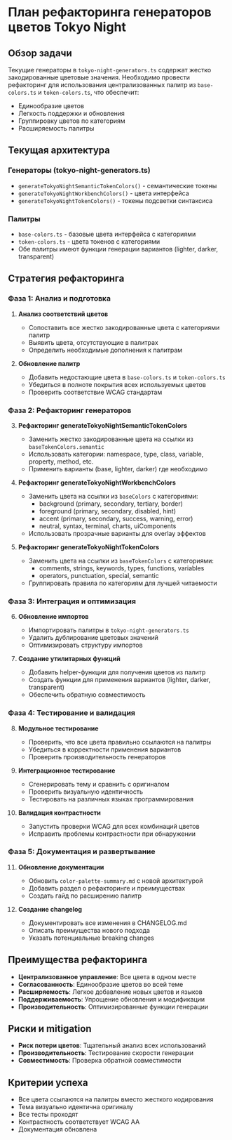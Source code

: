# План рефакторинга генераторов цветов Tokyo Night

## Обзор задачи

Текущие генераторы в `tokyo-night-generators.ts` содержат жестко закодированные цветовые значения. Необходимо провести рефакторинг для использования централизованных палитр из `base-colors.ts` и `token-colors.ts`, что обеспечит:

- Единообразие цветов
- Легкость поддержки и обновления
- Группировку цветов по категориям
- Расширяемость палитры

## Текущая архитектура

### Генераторы (tokyo-night-generators.ts)

- `generateTokyoNightSemanticTokenColors()` - семантические токены
- `generateTokyoNightWorkbenchColors()` - цвета интерфейса
- `generateTokyoNightTokenColors()` - токены подсветки синтаксиса

### Палитры

- `base-colors.ts` - базовые цвета интерфейса с категориями
- `token-colors.ts` - цвета токенов с категориями
- Обе палитры имеют функции генерации вариантов (lighter, darker, transparent)

## Стратегия рефакторинга

### Фаза 1: Анализ и подготовка

1. **Анализ соответствий цветов**
   - Сопоставить все жестко закодированные цвета с категориями палитр
   - Выявить цвета, отсутствующие в палитрах
   - Определить необходимые дополнения к палитрам

2. **Обновление палитр**
   - Добавить недостающие цвета в `base-colors.ts` и `token-colors.ts`
   - Убедиться в полноте покрытия всех используемых цветов
   - Проверить соответствие WCAG стандартам

### Фаза 2: Рефакторинг генераторов

3. **Рефакторинг generateTokyoNightSemanticTokenColors**
   - Заменить жестко закодированные цвета на ссылки из `baseTokenColors.semantic`
   - Использовать категории: namespace, type, class, variable, property, method, etc.
   - Применить варианты (base, lighter, darker) где необходимо

4. **Рефакторинг generateTokyoNightWorkbenchColors**
   - Заменить цвета на ссылки из `baseColors` с категориями:
     - background (primary, secondary, tertiary, border)
     - foreground (primary, secondary, disabled, hint)
     - accent (primary, secondary, success, warning, error)
     - neutral, syntax, terminal, charts, uiComponents
   - Использовать прозрачные варианты для overlay эффектов

5. **Рефакторинг generateTokyoNightTokenColors**
   - Заменить цвета на ссылки из `baseTokenColors` с категориями:
     - comments, strings, keywords, types, functions, variables
     - operators, punctuation, special, semantic
   - Группировать правила по категориям для лучшей читаемости

### Фаза 3: Интеграция и оптимизация

6. **Обновление импортов**
   - Импортировать палитры в `tokyo-night-generators.ts`
   - Удалить дублирование цветовых значений
   - Оптимизировать структуру импортов

7. **Создание утилитарных функций**
   - Добавить helper-функции для получения цветов из палитр
   - Создать функции для применения вариантов (lighter, darker, transparent)
   - Обеспечить обратную совместимость

### Фаза 4: Тестирование и валидация

8. **Модульное тестирование**
   - Проверить, что все цвета правильно ссылаются на палитры
   - Убедиться в корректности применения вариантов
   - Проверить производительность генераторов

9. **Интеграционное тестирование**
   - Сгенерировать тему и сравнить с оригиналом
   - Проверить визуальную идентичность
   - Тестировать на различных языках программирования

10. **Валидация контрастности**
    - Запустить проверки WCAG для всех комбинаций цветов
    - Исправить проблемы контрастности при обнаружении

### Фаза 5: Документация и развертывание

11. **Обновление документации**
    - Обновить `color-palette-summary.md` с новой архитектурой
    - Добавить раздел о рефакторинге и преимуществах
    - Создать гайд по расширению палитр

12. **Создание changelog**
    - Документировать все изменения в CHANGELOG.md
    - Описать преимущества нового подхода
    - Указать потенциальные breaking changes

## Преимущества рефакторинга

- **Централизованное управление**: Все цвета в одном месте
- **Согласованность**: Единообразие цветов во всей теме
- **Расширяемость**: Легкое добавление новых цветов и языков
- **Поддерживаемость**: Упрощение обновления и модификации
- **Производительность**: Оптимизированные функции генерации

## Риски и mitigation

- **Риск потери цветов**: Тщательный анализ всех использований
- **Производительность**: Тестирование скорости генерации
- **Совместимость**: Проверка обратной совместимости

## Критерии успеха

- Все цвета ссылаются на палитры вместо жесткого кодирования
- Тема визуально идентична оригиналу
- Все тесты проходят
- Контрастность соответствует WCAG AA
- Документация обновлена
